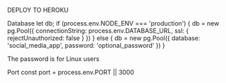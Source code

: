 DEPLOY TO HEROKU

Database
let db;
if (process.env.NODE_ENV === 'production') {
db = new pg.Pool({
connectionString: process.env.DATABASE_URL,
ssl: {
rejectUnauthorized: false
}
})
} else {
db = new pg.Pool({
database: 'social_media_app',
password: 'optional_password'
})
}

The password is for Linux users

Port
const port = process.env.PORT || 3000
